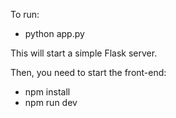 To run:

- python app.py

This will start a simple Flask server.

Then, you need to start the front-end:

- npm install
- npm run dev
